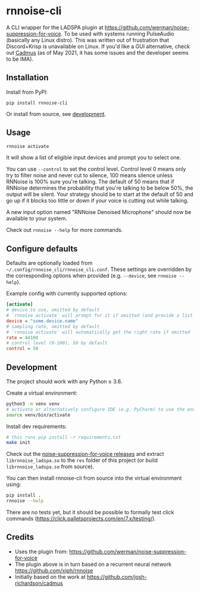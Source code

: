 # rnnoise-cli

A CLI wrapper for the LADSPA plugin at https://github.com/werman/noise-suppression-for-voice.
To be used with systems running PulseAudio (basically any Linux distro).
This was written out of frustration that Discord+Krisp is unavailable on Linux.
If you'd like a GUI alternative, check out [Cadmus](https://github.com/josh-richardson/cadmus)
(as of May 2021, it has some issues and the developer seems to be IMA).

## Installation

Install from PyPI:
```
pip install rnnoise-cli
```

Or install from source, see [development](#development).

## Usage

```bash
rnnoise activate
```
It will show a list of eligible input devices and prompt you to select one.

You can use `--control` to set the control level.
Control level 0 means only try to filter noise and never cut to silence,
100 means silence unless RNNoise is 100% sure you're talking.
The default of 50 means that if RNNoise determines the probability that you're talking to be below 50%,
the output will be silent.
Your strategy should be to start at the default of 50 and go up if it blocks too little or down if your voice is
cutting out while talking.

A new input option named "RNNoise Denoised Microphone" should now be available to your system.


Check out `rnnoise --help` for more commands.

## Configure defaults

Defaults are optionally loaded from `~/.config/rnnoise_cli/rnnoise_cli.conf`.
These settings are overridden by the corresponding options when provided (e.g. `--device`, see `rnnoise --help`).

Example config with currently supported options:
```ini
[activate]
# device to use, omitted by default
# `rnnoise activate` will prompt for it if omitted (and provide a list of options)
device = "some.device.name"
# sampling rate, omitted by default
# `rnnoise activate` will automatically get the right rate if omitted
rate = 44100
# control level (0-100), 50 by default
control = 50
```

## Development

The project should work with any Python ≥ 3.6.

Create a virtual environment:
```bash
python3 -m venv venv
# activate or alternatively configure IDE (e.g. PyCharm) to use the env's interpreter
source venv/bin/activate
```

Install dev requirements:
```bash
# this runs pip install -r requirements.txt
make init
```

Check out the [noise-suppression-for-voice releases](https://github.com/werman/noise-suppression-for-voice/releases)
and extract `librnnoise_ladspa.so` to the `res` folder of this project (or build `librnnoise_ladspa.so` from source).

You can then install rnnoise-cli from source into the virtual environment using:
```bash
pip install .
rnnoise --help
```

There are no tests yet, but it should be possible to formally test click commands
(https://click.palletsprojects.com/en/7.x/testing/).

## Credits
- Uses the plugin from: https://github.com/werman/noise-suppression-for-voice
- The plugin above is in turn based on a recurrent neural network https://github.com/xiph/rnnoise
- Initially based on the work at https://github.com/josh-richardson/cadmus
